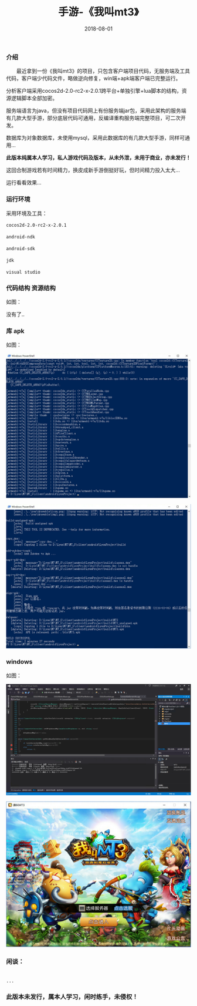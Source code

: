 ﻿---
layout: post
title:  手游-《我叫mt3》
date: 2018-08-01
tags: 回合制 手游 客户端网游
---

		
### 介绍


&emsp;&emsp;最近拿到一份《我叫mt3》的项目，只包含客户端项目代码，无服务端及工具代码，客户端少代码文件，略做逆向修复，win端+apk端客户端已完整运行。

分析客户端采用cocos2d-2.0-rc2-x-2.0.1跨平台+单独引擎+lua脚本的结构，资源逻辑脚本全部加密。

服务端语言为java，但没有项目代码网上有份服务端jar包，采用此架构的服务端有几款大型手游，部分底层代码可通用，反编译重构服务端完整项目，可二次开发。

数据库为对象数据库，未使用mysql，采用此数据库的有几款大型手游，同样可通用...

**此版本纯属本人学习，私人游戏代码及版本，从未外泄，未用于商业，亦未发行！**

这回合制游戏若有时间精力，换皮成新手游倒挺好玩，但时间精力投入太大...

运行看看效果...


### 运行环境

采用环境及工具：

```
cocos2d-2.0-rc2-x-2.0.1

android-ndk

android-sdk

jdk

visual studio

``` 

### 代码结构 资源结构

如图：

没有了..

### 库 apk

如图：

![](/images/posts/shouyou_mt3/mt3_1.png)

![](/images/posts/shouyou_mt3/mt3_2.png)

### windows

如图：

![](/images/posts/shouyou_mt3/mt3_3.png)

![](/images/posts/shouyou_mt3/mt3_4.png)

### 闲谈：	

```

...

```


### 此版本未发行，属本人学习，闲时练手，未侵权！